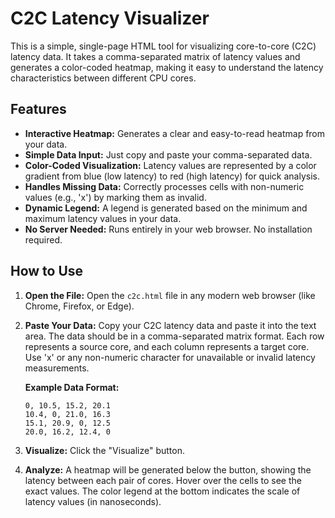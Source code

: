# C2C Latency Visualizer

This is a simple, single-page HTML tool for visualizing core-to-core (C2C) latency data. It takes a comma-separated matrix of latency values and generates a color-coded heatmap, making it easy to understand the latency characteristics between different CPU cores.

## Features

-   **Interactive Heatmap:** Generates a clear and easy-to-read heatmap from your data.
-   **Simple Data Input:** Just copy and paste your comma-separated data.
-   **Color-Coded Visualization:** Latency values are represented by a color gradient from blue (low latency) to red (high latency) for quick analysis.
-   **Handles Missing Data:** Correctly processes cells with non-numeric values (e.g., 'x') by marking them as invalid.
-   **Dynamic Legend:** A legend is generated based on the minimum and maximum latency values in your data.
-   **No Server Needed:** Runs entirely in your web browser. No installation required.

## How to Use

1.  **Open the File:** Open the `c2c.html` file in any modern web browser (like Chrome, Firefox, or Edge).
2.  **Paste Your Data:** Copy your C2C latency data and paste it into the text area. The data should be in a comma-separated matrix format. Each row represents a source core, and each column represents a target core. Use 'x' or any non-numeric character for unavailable or invalid latency measurements.

    **Example Data Format:**
    ```
    0, 10.5, 15.2, 20.1
    10.4, 0, 21.0, 16.3
    15.1, 20.9, 0, 12.5
    20.0, 16.2, 12.4, 0
    ```

3.  **Visualize:** Click the "Visualize" button.
4.  **Analyze:** A heatmap will be generated below the button, showing the latency between each pair of cores. Hover over the cells to see the exact values. The color legend at the bottom indicates the scale of latency values (in nanoseconds).
